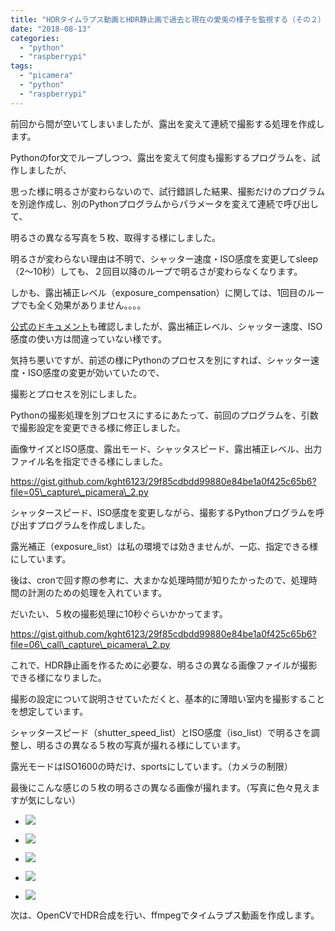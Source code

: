 ```yaml
---
title: "HDRタイムラプス動画とHDR静止画で過去と現在の愛兎の様子を監視する（その２） #RaspberryPi #PiCamera #Python"
date: "2018-08-13"
categories: 
  - "python"
  - "raspberrypi"
tags: 
  - "picamera"
  - "python"
  - "raspberrypi"
---
```


前回から間が空いてしまいましたが、露出を変えて連続で撮影する処理を作成します。

Pythonのfor文でループしつつ、露出を変えて何度も撮影するプログラムを、試作しましたが、

思った様に明るさが変わらないので、試行錯誤した結果、撮影だけのプログラムを別途作成し、別のPythonプログラムからパラメータを変えて連続で呼び出して、

明るさの異なる写真を５枚、取得する様にしました。

明るさが変わらない理由は不明で、シャッター速度・ISO感度を変更してsleep（2〜10秒）しても、２回目以降のループで明るさが変わらなくなります。

しかも、露出補正レベル（exposure\_compensation）に関しては、1回目のループでも全く効果がありません。。。。

[公式のドキュメント](https://picamera.readthedocs.io/en/release-1.13/api_camera.html)も確認しましたが、露出補正レベル、シャッター速度、ISO感度の使い方は間違っていない様です。

気持ち悪いですが、前述の様にPythonのプロセスを別にすれば、シャッター速度・ISO感度の変更が効いていたので、

撮影とプロセスを別にしました。

Pythonの撮影処理を別プロセスにするにあたって、前回のプログラムを、引数で撮影設定を変更できる様に修正しました。

画像サイズとISO感度、露出モード、シャッタスピード、露出補正レベル、出力ファイル名を指定できる様にしました。

https://gist.github.com/kght6123/29f85cdbdd99880e84be1a0f425c65b6?file=05\_capture\_picamera\_2.py

シャッタースピード、ISO感度を変更しながら、撮影するPythonプログラムを呼び出すプログラムを作成しました。

露光補正（exposure\_list）は私の環境では効きませんが、一応、指定できる様にしています。

後は、cronで回す際の参考に、大まかな処理時間が知りたかったので、処理時間の計測のための処理を入れています。

だいたい、５枚の撮影処理に10秒ぐらいかかってます。

https://gist.github.com/kght6123/29f85cdbdd99880e84be1a0f425c65b6?file=06\_call\_capture\_picamera\_2.py

これで、HDR静止画を作るために必要な、明るさの異なる画像ファイルが撮影できる様になりました。

撮影の設定について説明させていただくと、基本的に薄暗い室内を撮影することを想定しています。

シャッタースピード（shutter\_speed\_list）とISO感度（iso\_list）で明るさを調整し、明るさの異なる５枚の写真が撮れる様にしています。

露光モードはISO1600の時だけ、sportsにしています。（カメラの制限）

最後にこんな感じの５枚の明るさの異なる画像が撮れます。（写真に色々見えますが気にしない）

- ![](images/picture0-1.jpg)
    
- ![](images/picture1.jpg)
    
- ![](images/picture2.jpg)
    
- ![](images/picture3.jpg)
    
- ![](images/picture4.jpg)
    

次は、OpenCVでHDR合成を行い、ffmpegでタイムラプス動画を作成します。
